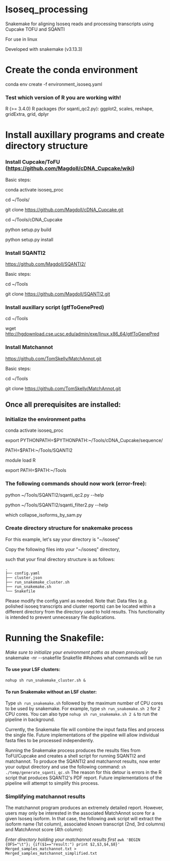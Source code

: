 # Isoseq_processing
Snakemake for aligning Isoseq reads and processing transcripts using Cupcake TOFU and SQANTI

For use in linux

Developed with snakemake (v3.13.3)

# Create the conda environment 
conda env create -f environment_isoseq.yaml

### Test which version of R you are working with!
R (>= 3.4.0)
R packages (for sqanti_qc2.py): ggplot2, scales, reshape, gridExtra, grid, dplyr

# Install auxillary programs and create directory structure
### Install Cupcake/ToFU (https://github.com/Magdoll/cDNA_Cupcake/wiki)
Basic steps:

conda activate isoseq_proc

cd ~/Tools/

git clone https://github.com/Magdoll/cDNA_Cupcake.git

cd ~/Tools/cDNA_Cupcake

python setup.py build

python setup.py install


### Install SQANTI2
https://github.com/Magdoll/SQANTI2/

Basic steps:

cd \~/Tools

git clone https://github.com/Magdoll/SQANTI2.git


### Install auxillary script (gtfToGenePred)
cd \~/Tools

wget http://hgdownload.cse.ucsc.edu/admin/exe/linux.x86_64/gtfToGenePred


### Install Matchannot
https://github.com/TomSkelly/MatchAnnot.git

Basic steps:

cd \~/Tools

git clone https://github.com/TomSkelly/MatchAnnot.git


## Once all prerequisites are installed:
### Initialize the environment paths
conda activate isoseq_proc

export PYTHONPATH=$PYTHONPATH:~/Tools/cDNA_Cupcake/sequence/

PATH=$PATH:~/Tools/SQANTI2

module load R

export PATH=$PATH:\~/Tools


### The following commands should now work (error-free):
python ~/Tools/SQANTI2/sqanti_qc2.py --help

python ~/Tools/SQANTI2/sqanti_filter2.py --help

which collapse_isoforms_by_sam.py

### Create directory structure for snakemake process
For this example, let's say your directory is "\~/isoseq"

Copy the following files into your "\~/isoseq" directory,

such that your final directory structure is as follows:

```
.
├── config.yaml
├── cluster.json
├── run_snakemake_cluster.sh
├── run_snakemake.sh
└── Snakefile
```
Please modify the config.yaml as needed. Note that: 
Data files (e.g. polished isoseq transcripts and cluster reports) can be 
located within a different directory from the directory used to hold results.
This functionality is intended to prevent unnecessary file duplications.

# Running the Snakefile:
_Make sure to initialize your environment paths as shown previously_
snakemake -nr --snakefile Snakefile ##shows what commands will be run

#### To use your LSF clusters:
```nohup sh run_snakemake_cluster.sh &```

#### To run Snakemake without an LSF cluster:
Type ```sh run_snakemake.sh``` followed by the maximum number of CPU cores to be
used by snakemake. For example, type ```sh run_snakemake.sh 2``` for 2 CPU cores. 
You can also type ```nohup sh run_snakemake.sh 2 &``` to run the pipeline in background.

Currently, the Snakemake file will combine the input fasta files and process the
single file. Future implementations of the pipeline will allow individual fasta 
files to be processed independently.

Running the Snakemake process produces the results files from ToFU/Cupcake and 
creates a shell script for running SQANTI2 and matchannot. To produce the SQANTI2 
and matchannot results, now enter your output directory 
and use the following command:
``` sh ./temp/generate_sqanti_qc.sh ``` 
The reason for this detour is errors in the R script that produces SQANTI2's PDF 
report. Future implementations of the pipeline will attempt to simplify this 
process. 

### Simplifying matchannot results
The matchannot program produces an extremely detailed report. However, users may
only be interested in the associated MatchAnnot score for a given Isoseq isoform.
In that case, the following awk script will extract the isoform name (1st column), 
associated known transcript (2nd, 3rd columns) and MatchAnnot score (4th column):

_Enter directory holding your matchannot results first_
```awk 'BEGIN {OFS="\t"}; {if($1=="result:") print $2,$3,$4,$8}' Merged_samples_matchannot.txt > Merged_samples_matchannot_simplified.txt```
